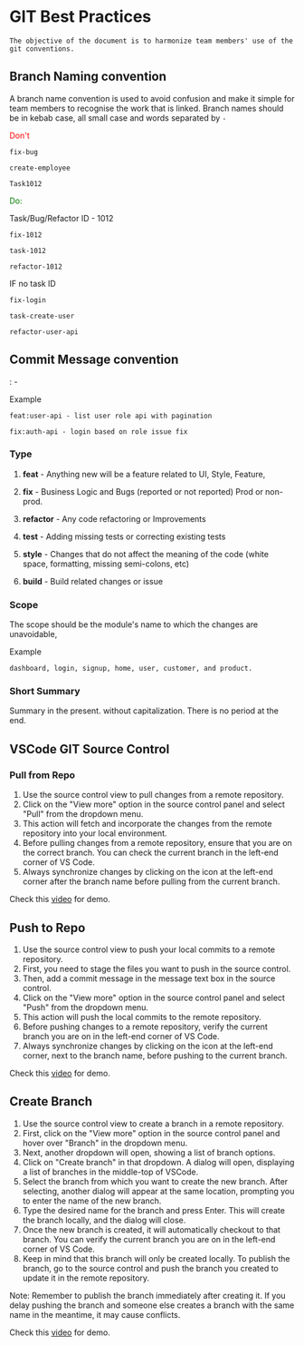 # GIT Best Practices

    The objective of the document is to harmonize team members' use of the git conventions.

## Branch Naming convention

A branch name convention is used to avoid confusion and make it simple for team members to recognise the work that is linked. Branch names should be in kebab case, all small case and words separated by `-`

<span style="color:red">Don't</span>

```
fix-bug

create-employee

Task1012
```

<span style="color:green">Do:</span>

Task/Bug/Refactor ID - 1012

```
fix-1012

task-1012

refactor-1012

```

IF no task ID

```
fix-login

task-create-user

refactor-user-api

```

## Commit Message convention

<type>:<scope> - <short summary>

Example

```
feat:user-api - list user role api with pagination

fix:auth-api - login based on role issue fix

```

### Type

1. **feat** - Anything new will be a feature related to UI, Style, Feature,

2. **fix** - Business Logic and Bugs (reported or not reported) Prod or non-prod.

3. **refactor** - Any code refactoring or Improvements

4. **test** - Adding missing tests or correcting existing tests

5. **style** - Changes that do not affect the meaning of the code (white space, formatting, missing semi-colons, etc)

6. **build** - Build related changes or issue

### Scope

The scope should be the module's name to which the changes are unavoidable,

Example

```
dashboard, login, signup, home, user, customer, and product.
```

### Short Summary

Summary in the present. without capitalization. There is no period at the end.

## VSCode GIT Source Control

### Pull from Repo

1. Use the source control view to pull changes from a remote repository.
2. Click on the "View more" option in the source control panel and select "Pull" from the dropdown menu.
3. This action will fetch and incorporate the changes from the remote repository into your local environment.
4. Before pulling changes from a remote repository, ensure that you are on the correct branch. You can check the current branch in the left-end corner of VS Code.
5. Always synchronize changes by clicking on the icon at the left-end corner after the branch name before pulling from the current branch.

Check this [video](./assets/videos/Git%20pull%20-%20Demo%20using%20VS%20Code.mp4) for demo.

## Push to Repo

1. Use the source control view to push your local commits to a remote repository.
2. First, you need to stage the files you want to push in the source control.
3. Then, add a commit message in the message text box in the source control.
4. Click on the "View more" option in the source control panel and select "Push" from the dropdown menu.
5. This action will push the local commits to the remote repository.
6. Before pushing changes to a remote repository, verify the current branch you are on in the left-end corner of VS Code.
7. Always synchronize changes by clicking on the icon at the left-end corner, next to the branch name, before pushing to the current branch.

Check this [video](./assets/videos/Git%20Push%20-%20Demo%20using%20VS%20Code.mp4) for demo.

## Create Branch

1. Use the source control view to create a branch in a remote repository.
2. First, click on the "View more" option in the source control panel and hover over "Branch" in the dropdown menu.
3. Next, another dropdown will open, showing a list of branch options.
4. Click on "Create branch" in that dropdown. A dialog will open, displaying a list of branches in the middle-top of VSCode.
5. Select the branch from which you want to create the new branch. After selecting, another dialog will appear at the same location, prompting you to enter the name of the new branch.
6. Type the desired name for the branch and press Enter. This will create the branch locally, and the dialog will close.
7. Once the new branch is created, it will automatically checkout to that branch. You can verify the current branch you are on in the left-end corner of VS Code.
8. Keep in mind that this branch will only be created locally. To publish the branch, go to the source control and push the branch you created to update it in the remote repository.

Note: Remember to publish the branch immediately after creating it. If you delay pushing the branch and someone else creates a branch with the same name in the meantime, it may cause conflicts.

Check this [video](./assets/videos/Git%20Create%20Branch%20-%20Demo%20using%20VS%20Code.mp4) for demo.
